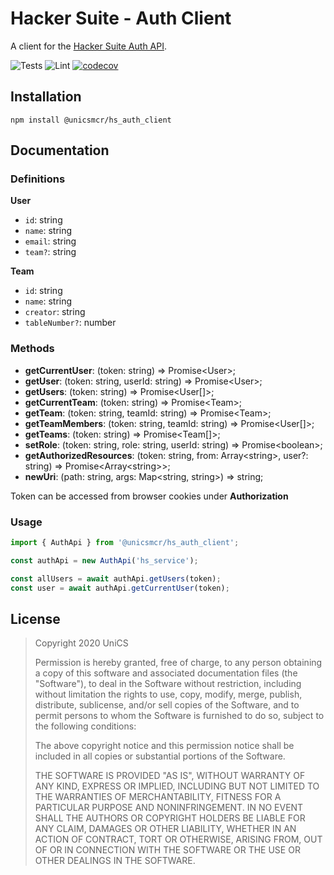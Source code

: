 # Hacker Suite - Auth Client

A client for the [Hacker Suite Auth API](https://github.com/unicsmcr/hs_auth).

![Tests](https://github.com/unicsmcr/hs_auth_client/workflows/Tests/badge.svg)
![Lint](https://github.com/unicsmcr/hs_auth_client/workflows/Lint/badge.svg)
[![codecov](https://codecov.io/gh/unicsmcr/hs_auth_client/branch/main/graph/badge.svg)](https://codecov.io/gh/unicsmcr/hs_auth_client)



## Installation

```
npm install @unicsmcr/hs_auth_client
```

## Documentation

### Definitions

**User**

- `id`: string
- `name`: string
- `email`: string
- `team?`: string

**Team**

- `id`: string
- `name`: string
- `creator`: string
- `tableNumber?`: number

### Methods
- **getCurrentUser**: (token: string) => Promise\<User>;
- **getUser**: (token: string, userId: string) => Promise\<User>;
- **getUsers**: (token: string) => Promise\<User[]>;
- **getCurrentTeam**: (token: string) => Promise\<Team>;
- **getTeam**: (token: string, teamId: string) => Promise\<Team>;
- **getTeamMembers**: (token: string, teamId: string) => Promise\<User[]>;
- **getTeams**: (token: string) => Promise\<Team[]>;
- **setRole**: (token: string, role: string, userId: string) => Promise\<boolean>;
- **getAuthorizedResources**: (token: string, from: Array\<string>, user?: string) => Promise\<Array\<string>>;
- **newUri**: (path: string, args: Map\<string, string>) => string;

Token can be accessed from browser cookies under **Authorization**

### Usage
```typescript
import { AuthApi } from '@unicsmcr/hs_auth_client';

const authApi = new AuthApi('hs_service');

const allUsers = await authApi.getUsers(token);
const user = await authApi.getCurrentUser(token);
```

## License

> Copyright 2020 UniCS
> 
> Permission is hereby granted, free of charge, to any person obtaining a copy of this software and associated documentation files (the "Software"), to deal in the Software without restriction, including without limitation the rights to use, copy, modify, merge, publish, distribute, sublicense, and/or sell copies of the Software, and to permit persons to whom the Software is furnished to do so, subject to the following conditions:
> 
> The above copyright notice and this permission notice shall be included in all copies or substantial portions of the Software.
> 
> THE SOFTWARE IS PROVIDED "AS IS", WITHOUT WARRANTY OF ANY KIND, EXPRESS OR IMPLIED, INCLUDING BUT NOT LIMITED TO THE WARRANTIES OF MERCHANTABILITY, FITNESS FOR A PARTICULAR PURPOSE AND NONINFRINGEMENT. IN NO EVENT SHALL THE AUTHORS OR COPYRIGHT HOLDERS BE LIABLE FOR ANY CLAIM, DAMAGES OR OTHER LIABILITY, WHETHER IN AN ACTION OF CONTRACT, TORT OR OTHERWISE, ARISING FROM, OUT OF OR IN CONNECTION WITH THE SOFTWARE OR THE USE OR OTHER DEALINGS IN THE SOFTWARE.
